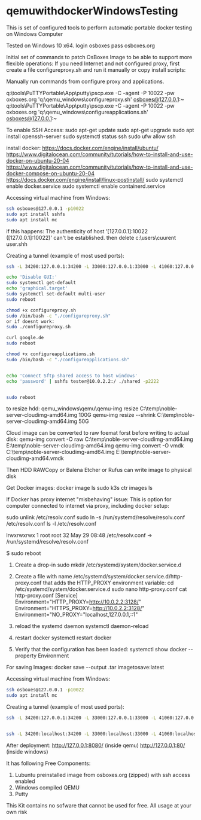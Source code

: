 # qemuwithdockerWindowsTesting
This is set of configured tools to perform automatic portable docker testing on Windows Computer

Tested on Windows 10 x64.
login osboxes
pass osboxes.org

Initial set of commands to patch OsBoxes Image to be able to support more flexible operations:
If you need Internet and not configured proxy, first create a file configureproxy.sh and run it manually
or copy install scripts:

Manually run commands from configure proxy and applications.

q:\tools\PuTTYPortable\App\putty\pscp.exe -C -agent -P 10022 -pw oxboxes.org 'q:\qemu_windows\configureproxy.sh' osboxes@127.0.0.1:~ 
q:\tools\PuTTYPortable\App\putty\pscp.exe -C -agent -P 10022 -pw oxboxes.org 'q:\qemu_windows\configureapplications.sh' osboxes@127.0.0.1:~ 

To enable SSH Access:
sudo apt-get update
sudo apt-get upgrade
sudo apt install openssh-server
sudo systemctl status ssh
sudo ufw allow ssh


install docker:
https://docs.docker.com/engine/install/ubuntu/
https://www.digitalocean.com/community/tutorials/how-to-install-and-use-docker-on-ubuntu-20-04
https://www.digitalocean.com/community/tutorials/how-to-install-and-use-docker-compose-on-ubuntu-20-04
https://docs.docker.com/engine/install/linux-postinstall/
 sudo systemctl enable docker.service
 sudo systemctl enable containerd.service


Accessing virtual machine from Windows:

``` sh
ssh osboxes@127.0.0.1 -p10022
sudo apt install sshfs
sudo apt install mc
```

if this happens:
The authenticity of host '[127.0.0.1]:10022 ([127.0.0.1]:10022)' can't be established.
then delete c:\users\cuurent user\.shh

Creating a tunnel (example of most used ports):
``` sh
ssh -L 34200:127.0.0.1:34200 -L 33000:127.0.0.1:33000 -L 41060:127.0.0.1:41060 -L 41061:127.0.0.1:41061 -L 41062:127.0.0.1:41062 -L 41063:127.0.0.1:41063 -L 8334:127.0.0.1:8334 -L 3306:127.0.0.1:3306 -L 22:127.0.0.1:22 -L 80:127.0.0.1:80 -L 31191:127.0.0.1:31191 -L 30604:127.0.0.1:30604  -L 8001:127.0.0.1:8001 -L 27017:127.0.0.1:27017 -L 8081:127.0.0.1:8080 -L 6443:127.0.0.1:6443 -L 3000:127.0.0.1:3000 -L 4200:127.0.0.1:4200 -L 8443:192.168.67.2:8443  osboxes@127.0.0.1 -p10022 
```

``` sh
echo 'Disable GUI:'
sudo systemctl get-default
echo 'graphical.target'
sudo systemctl set-default multi-user
sudo reboot

chmod +x configureproxy.sh
sudo /bin/bash -c "./configureproxy.sh" 
or if doesnt work:
sudo ./configureproxy.sh

curl google.de
sudo reboot

chmod +x configureapplications.sh
sudo /bin/bash -c "./configureapplications.sh"


echo 'Connect Sftp shared access to host windows'
echo 'password' | sshfs tester@10.0.2.2:/ ./shared -p2222


sudo reboot
```

to resize hdd:
qemu_windows\qemu\qemu-img resize C:\temp\noble-server-cloudimg-amd64.img 100G
qemu-img resize --shrink C:\temp\noble-server-cloudimg-amd64.img 50G

Cloud image can be converted to raw foemat forst before writing to actual disk:
qemu-img convert -O raw C:\temp\noble-server-cloudimg-amd64.img E:\temp\noble-server-cloudimg-amd64.img
qemu-img convert -O vmdk C:\temp\noble-server-cloudimg-amd64.img E:\temp\noble-server-cloudimg-amd64.vmdk

Then HDD RAWCopy or Balena Etcher or Rufus can write image to physical disk

Get Docker images:
docker image ls
sudo k3s ctr images ls

If Docker has proxy internet "misbehaving" issue:
This is option for computer connected to internet via proxy, including docker setup:



sudo unlink /etc/resolv.conf
sudo ln -s /run/systemd/resolve/resolv.conf /etc/resolv.conf
ls -l /etc/resolv.conf

lrwxrwxrwx 1 root root 32 May 29 08:48 /etc/resolv.conf -> /run/systemd/resolve/resolv.conf

$ sudo reboot




1. Create a drop-in
sudo mkdir /etc/systemd/system/docker.service.d
2. Create a file with name /etc/systemd/system/docker.service.d/http-proxy.conf that adds the HTTP_PROXY environment variable:
cd /etc/systemd/system/docker.service.d
sudo nano  http-proxy.conf
cat http-proxy.conf
[Service]
Environment="HTTP_PROXY=http://10.0.2.2:3128/"
Environment="HTTPS_PROXY=http://10.0.2.2:3128/"
Environment="NO_PROXY="localhost,127.0.0.1,::1"


3. reload the systemd daemon
systemctl daemon-reload
4. restart docker
systemctl restart docker
5. Verify that the configuration has been loaded:
systemctl show docker --property Environment

For saving Images:
docker save --output <filename>.tar imagetosave:latest


Accessing virtual machine from Windows:

``` sh
ssh osboxes@127.0.0.1 -p10022
sudo apt install mc
```

Creating a tunnel (example of most used ports):
``` sh
ssh -L 34200:127.0.0.1:34200 -L 33000:127.0.0.1:33000 -L 41060:127.0.0.1:41060 -L 41061:127.0.0.1:41061 -L 41062:127.0.0.1:41062 -L 41063:127.0.0.1:41063 -L 8334:127.0.0.1:8334 -L 3306:127.0.0.1:3306 -L 22:127.0.0.1:22 -L 80:127.0.0.1:80 -L 31191:127.0.0.1:31191 -L 30604:127.0.0.1:30604  -L 8001:127.0.0.1:8001 -L 27017:127.0.0.1:27017 -L 8080:127.0.0.1:8080 -L 6443:127.0.0.1:6443 -L 3000:127.0.0.1:3000 -L 4200:127.0.0.1:4200 -L 8443:192.168.67.2:8443  osboxes@127.0.0.1 -p10022 


ssh -L 34200:localhost:34200 -L 33000:localhost:33000 -L 41060:localhost:41060 -L 41061:localhost:41061 -L 41062:localhost:41062 -L 41063:localhost:41063 -L 8334:localhost:8334 -L 3306:localhost:3306 -L 22:localhost:22 -L 8080:localhost:8080 -L 31191:localhost:31191 -L 30604:localhost:30604  -L 8001:localhost:8001 -L 27017:localhost:27017 -L 80:localhost:80 -L 6443:localhost:6443 -L 3000:localhost:3000 -L 4200:localhost:4200 -L 8443:localhost.2:8443 -L 9000:localhost.2:9000  osboxes@localhost -p10022 
```

After deployment:
http://127.0.0.1:8080/ (inside qemu)
http://127.0.0.1:80/ (inside windows)

It has following Free Components:
1. Lubuntu preinstalled image from osboxes.org (zipped) with ssh access enabled
2. Windows compiled QEMU
3. Putty


This Kit contains no sofware that cannot be used for free.
All usage at your own risk




